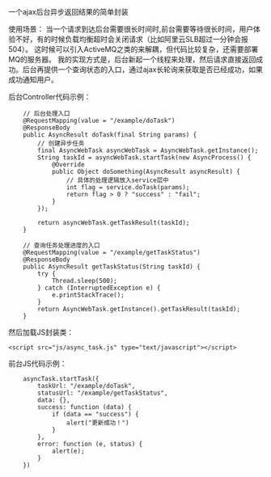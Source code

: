 一个ajax后台异步返回结果的简单封装

使用场景：
    当一个请求到达后台需要很长时间时,前台需要等待很长时间，用户体验不好，有的时候负载均衡超时会关闭请求（比如阿里云SLB超过一分钟会报504）。
这时候可以引入ActiveMQ之类的来解耦，但代码比较复杂，还需要部署MQ的服务器。
我的实现方式是，后台新起一个线程来处理，然后请求直接返回成功。后台再提供一个查询状态的入口，通过ajax长轮询来获取是否已经成功，如果成功通知用户。

后台Controller代码示例：
```
    // 后台处理入口
    @RequestMapping(value = "/example/doTask")
    @ResponseBody
    public AsyncResult doTask(final String params) {
        // 创建异步任务
        final AsyncWebTask asyncWebTask = AsyncWebTask.getInstance();
        String taskId = asyncWebTask.startTask(new AsyncProcess() {
            @Override
            public Object doSomething(AsyncResult asyncResult) {
                // 具体的处理逻辑放入service层中
                int flag = service.doTask(params);
                return flag > 0 ? "success" : "fail";
            }
        });

        return asyncWebTask.getTaskResult(taskId);
    }

    // 查询任务处理进度的入口
    @RequestMapping(value = "/example/getTaskStatus")
    @ResponseBody
    public AsyncResult getTaskStatus(String taskId) {
        try {
            Thread.sleep(500);
        } catch (InterruptedException e) {
            e.printStackTrace();
        }
        return AsyncWebTask.getInstance().getTaskResult(taskId);
    }

```
然后加载JS封装类：
```
<script src="js/async_task.js" type="text/javascript"></script>
```

前台JS代码示例：
```
    asyncTask.startTask({
        taskUrl: "/example/doTask",
        statusUrl: "/example/getTaskStatus",
        data: {},
        success: function (data) {
            if (data == "success") {
                alert("更新成功！")
            }
        },
        error: function (e, status) {
            alert(e);
        }
    })

```

